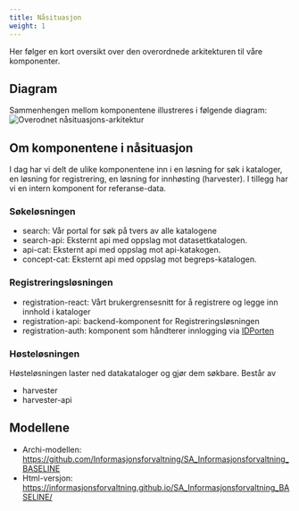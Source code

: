 ```yaml
---
title: Nåsituasjon
weight: 1
---
```


Her følger en kort oversikt over den overordnede arkitekturen til våre komponenter.
## Diagram
Sammenhengen mellom komponentene illustreres i følgende diagram:
![Overodnet nåsituasjons-arkitektur](overordnet_arkitektur_baseline.svg)

## Om komponentene i nåsituasjon
I dag har vi delt de ulike komponentene inn i en løsning for søk i kataloger, en løsning for registrering, en løsning for innhøsting (harvester). I tillegg har vi en intern komponent for referanse-data.

### Søkeløsningen
* search: Vår portal for søk på tvers av alle katalogene
* search-api: Eksternt api med oppslag mot datasettkatalogen.
* api-cat: Eksternt api med oppslag mot api-katakogen.
* concept-cat: Eksternt api med oppslag mot begreps-katalogen.

### Registreringsløsningen
* registration-react: Vårt brukergrensesnitt for å registrere og legge inn innhold i kataloger
* registration-api: backend-komponent for Registreringsløsningen
* registration-auth: komponent som håndterer innlogging via [IDPorten](https://eid.difi.no/nb/id-porten)

### Høsteløsningen
Høsteløsningen laster ned datakataloger og gjør dem søkbare. Består av

* harvester
* harvester-api

## Modellene

* Archi-modellen: https://github.com/Informasjonsforvaltning/SA_Informasjonsforvaltning_BASELINE
* Html-versjon: https://informasjonsforvaltning.github.io/SA_Informasjonsforvaltning_BASELINE/
